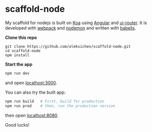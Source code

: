 # scaffold-node

My scaffold for nodejs is built on [Koa](https://github.com/koajs/koa) using [Angular](https://github.com/angular/angular.js) 
and [ui-router](https://github.com/angular-ui/ui-router). It is developed with [webpack](http://webpack.github.io) and [nodemon](https://github.com/remy/nodemon) 
and written with [babeljs](http://babeljs.io). 

**Clone this repo**

```
git clone https://github.com/aleksichen/scaffold-node.git
cd scaffold-node
npm install
```

**Start the app**

```bash
npm run dev
```

and open [localhost:3000](http://localhost:3000).

You can also try the built app:

```bash
npm run build   # First, build for production
npm run prod    # then, run the production version
```

then open [localhost:8080](http://localhost:8080).


Good lucks!
